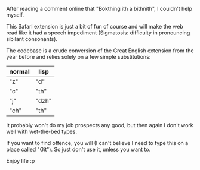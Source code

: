 After reading a comment online that "Bokthing ith a bithnith", I couldn't help myself.

This Safari extension is just a bit of fun of course and will make the web read like it had a speech impediment (Sigmatosis: difficulty in pronouncing sibilant consonants).

The codebase is a crude conversion of the Great English extension from the year before and relies solely on a few simple substitutions:


| normal | lisp |
| -------|------|
| "z"    | "d"
| "c"    | "th"
| "j"    | "dzh"
| "ch"   | "th"


It probably won't do my job prospects any good, but then again I don't work well with wet-the-bed types.

If you want to find offence, you will (I can't believe I need to type this on a place called "Git"). So just don't use it, unless you want to.

Enjoy life :p
